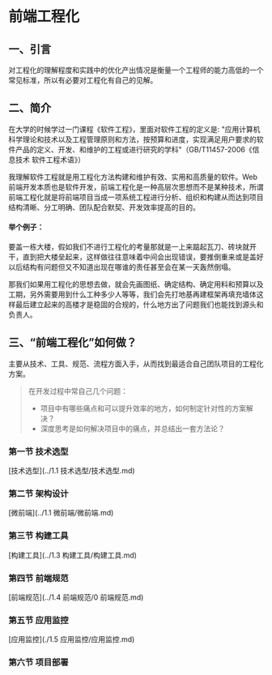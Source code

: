 # 前端工程化

## 一、引言

对工程化的理解程度和实践中的优化产出情况是衡量一个工程师的能力高低的一个常见标准，所以有必要对工程化有自己的见解。

## 二、简介

在大学的时候学过一门课程《软件工程》，里面对软件工程的定义是: "应用计算机科学理论和技术以及工程管理原则和方法，按预算和进度，实现满足用户要求的软件产品的定义、开发、和维护的工程或进行研究的学科"（GB/T11457-2006《信息技术 软件工程术语》） 

我理解软件工程就是用工程化方法构建和维护有效、实用和高质量的软件。Web前端开发本质也是软件开发，前端工程化是一种高层次思想而不是某种技术，所谓前端工程化就是将前端项目当成一项系统工程进行分析、组织和构建从而达到项目结构清晰、分工明确、团队配合默契、开发效率提高的目的。

#### 举个例子：

要盖一栋大楼，假如我们不进行工程化的考量那就是一上来踮起瓦刀、砖块就开干，直到把大楼垒起来，这样做往往意味着中间会出现错误，要推倒重来或是盖好以后结构有问题但又不知道出现在哪谁的责任甚至会在某一天轰然倒塌。

那我们如果用工程化的思想去做，就会先画图纸、确定结构、确定用料和预算以及工期，另外需要用到什么工种多少人等等，我们会先打地基再建框架再填充墙体这样最后建立起来的高楼才是稳固的合规的，什么地方出了问题我们也能找到源头和负责人。

## 三、“前端工程化”如何做？

主要从技术、工具、规范、流程方面入手，从而找到最适合自己团队项目的工程化方案。

> 在开发过程中常自己几个问题：
> 
> * 项目中有哪些痛点和可以提升效率的地方，如何制定针对性的方案解决？
> * 深度思考是如何解决项目中的痛点，并总结出一套方法论？

### 第一节 技术选型

[技术选型](../1.1 技术选型/技术选型.md)

### 第二节 架构设计

[微前端](../1.1 微前端/微前端.md)

### 第三节 构建工具

[构建工具](../1.3 构建工具/构建工具.md)

### 第四节 前端规范

[前端规范](../1.4 前端规范/0 前端规范.md)

### 第五节 应用监控

[应用监控](./1.5 应用监控/应用监控.md)

### 第六节 项目部署
    
